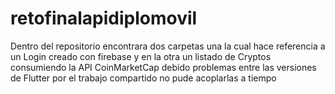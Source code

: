 # retofinalapidiplomovil
Dentro del repositorio encontrara dos carpetas una la cual hace referencia a un Login creado con firebase y en la otra un listado de Cryptos consumiendo la API CoinMarketCap debido problemas entre las versiones de Flutter por el trabajo compartido no pude acoplarlas a tiempo 
